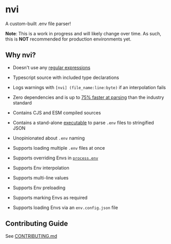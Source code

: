# nvi
A custom-built .env file parser!

**Note**: This is a work in progress and will likely change over time. As such, this is **NOT** recommended for production environments yet.

## Why nvi?
- Doesn't use any [regular expressions](https://developer.mozilla.org/en-US/docs/Web/JavaScript/Guide/Regular_expressions)

- Typescript source with included type declarations

- Logs warnings with `[nvi] (file_name:line:byte)` if an interpolation fails

- Zero dependencies and is up to [75% faster at parsing](benchmarks/README.md#metrics) than the industry standard

- Contains CJS and ESM compiled sources

- Contains a stand-alone [executable](bin/README.md) to parse `.env` files to stringified JSON

- Unopinionated about `.env` naming

- Supports loading multiple `.env` files at once

- Supports overriding Envs in [`process.env`](https://nodejs.org/docs/latest/api/process.html#process_process_env)

- Supports Env interpolation

- Supports multi-line values

- Supports Env preloading

- Supports marking Envs as required

- Supports loading Envs via an `env.config.json` file


## Contributing Guide

See [CONTRIBUTING.md](CONTRIBUTING.md)

